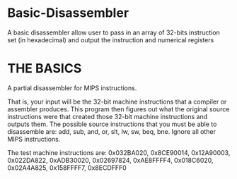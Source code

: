 # Basic-Disassembler
A basic disassembler allow user to pass in an array of 32-bits instruction set (in hexadecimal) and output the instruction and numerical registers


# THE BASICS

A partial disassembler for MIPS instructions. 

That is, your input will be the 32-bit machine instructions that a compiler or assembler produces. 
This program then figures out what the original source instructions were that created those 32-bit machine instructions and outputs them. The possible source instructions that you must be able to disassemble are: add, sub, and, or, slt, lw, sw, beq, bne. Ignore all other MIPS instructions.

The test machine instructions are: 0x032BA020, 0x8CE90014, 0x12A90003, 0x022DA822, 0xADB30020, 0x02697824, 0xAE8FFFF4, 0x018C6020, 0x02A4A825, 0x158FFFF7, 0x8ECDFFF0
